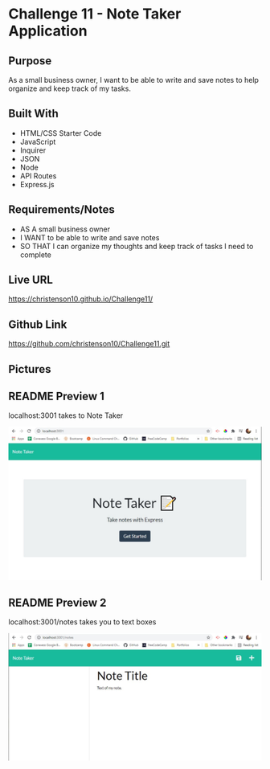 # Challenge 11 - Note Taker Application

## Purpose
As a small business owner, I want to be able to write and save notes to help organize and keep track of my tasks.

## Built With
* HTML/CSS Starter Code 
* JavaScript
* Inquirer
* JSON
* Node
* API Routes
* Express.js

## Requirements/Notes
* AS A small business owner
* I WANT to be able to write and save notes
* SO THAT I can organize my thoughts and keep track of tasks I need to complete

## Live URL
https://christenson10.github.io/Challenge11/
## Github Link
https://github.com/christenson10/Challenge11.git

## Pictures

## README Preview 1
localhost:3001 takes to Note Taker

![Screenshot1](NoteTakerScreenshot1.jpg)

## README Preview 2
localhost:3001/notes takes you to text boxes

![Screenshot2](NoteTakerScreenshot2.jpg)